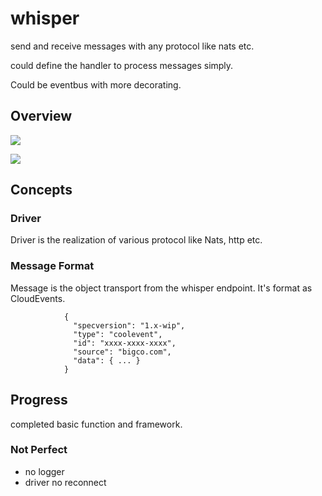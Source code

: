 # whisper
send and receive messages with any protocol like nats etc.

could define the handler to process messages simply.

Could be eventbus with more decorating.

## Overview
![](https://firebasestorage.googleapis.com/v0/b/firescript-577a2.appspot.com/o/imgs%2Fapp%2Fcomputer%2FWOjfpzAWwh.png?alt=media&token=376cb2ea-ab64-4887-9366-c1e23891cdcd)

![](https://firebasestorage.googleapis.com/v0/b/firescript-577a2.appspot.com/o/imgs%2Fapp%2Fcomputer%2FJmsiGCZpUg.png?alt=media&token=fb081e7b-91a2-4c4b-82a9-7232b245a127)

## Concepts
### Driver
Driver is the realization of various protocol like Nats, http etc.

### Message Format
Message is the object transport from the whisper endpoint. It's format as CloudEvents.
                
                {
                  "specversion": "1.x-wip",
                  "type": "coolevent",
                  "id": "xxxx-xxxx-xxxx",
                  "source": "bigco.com",
                  "data": { ... }
                }

## Progress
completed basic function and framework.

### Not Perfect
* no logger
* driver no reconnect

